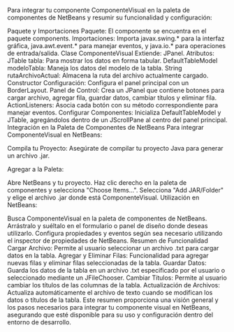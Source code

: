 Para integrar tu componente ComponenteVisual en la paleta de componentes de NetBeans y resumir su funcionalidad y configuración:

Paquete y Importaciones
Paquete: El componente se encuentra en el paquete components.
Importaciones: Importa javax.swing.* para la interfaz gráfica, java.awt.event.* para manejar eventos, y java.io.* para operaciones de entrada/salida.
Clase ComponenteVisual
Extiende: JPanel.
Atributos:
JTable tabla: Para mostrar los datos en forma tabular.
DefaultTableModel modeloTabla: Maneja los datos del modelo de la tabla.
String rutaArchivoActual: Almacena la ruta del archivo actualmente cargado.
Constructor
Configuración: Configura el panel principal con un BorderLayout.
Panel de Control: Crea un JPanel que contiene botones para cargar archivo, agregar fila, guardar datos, cambiar títulos y eliminar fila.
ActionListeners: Asocia cada botón con su método correspondiente para manejar eventos.
Configurar Componentes: Inicializa DefaultTableModel y JTable, agregándolos dentro de un JScrollPane al centro del panel principal.
Integración en la Paleta de Componentes de NetBeans
Para integrar ComponenteVisual en NetBeans:

Compila tu Proyecto: Asegúrate de compilar tu proyecto Java para generar un archivo .jar.

Agregar a la Paleta:

Abre NetBeans y tu proyecto.
Haz clic derecho en la paleta de componentes y selecciona "Choose Items...".
Selecciona "Add JAR/Folder" y elige el archivo .jar donde está ComponenteVisual.
Utilización en NetBeans:

Busca ComponenteVisual en la paleta de componentes de NetBeans.
Arrástralo y suéltalo en el formulario o panel de diseño donde deseas utilizarlo.
Configura propiedades y eventos según sea necesario utilizando el inspector de propiedades de NetBeans.
Resumen de Funcionalidad
Cargar Archivo: Permite al usuario seleccionar un archivo .txt para cargar datos en la tabla.
Agregar y Eliminar Filas: Funcionalidad para agregar nuevas filas y eliminar filas seleccionadas de la tabla.
Guardar Datos: Guarda los datos de la tabla en un archivo .txt especificado por el usuario o seleccionado mediante un JFileChooser.
Cambiar Títulos: Permite al usuario cambiar los títulos de las columnas de la tabla.
Actualización de Archivos: Actualiza automáticamente el archivo de texto cuando se modifican los datos o títulos de la tabla.
Este resumen proporciona una visión general y los pasos necesarios para integrar tu componente visual en NetBeans, asegurando que esté disponible para su uso y configuración dentro del entorno de desarrollo.
